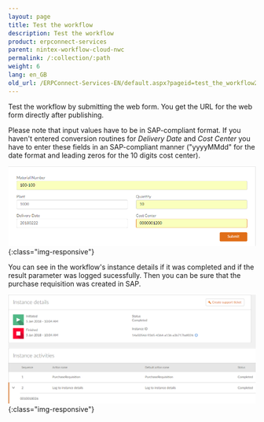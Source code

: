 ```yaml
---
layout: page
title: Test the workflow
description: Test the workflow
product: erpconnect-services
parent: nintex-workflow-cloud-nwc
permalink: /:collection/:path
weight: 6	
lang: en_GB
old_url: /ERPConnect-Services-EN/default.aspx?pageid=test_the_workflow2
---
```


Test the workflow by submitting the web form. You get the URL for the web form directly after publishing.

Please note that input values have to be in SAP-compliant format. If you haven't entered conversion routines for *Delivery Date* and *Cost Center* you have to enter these fields in an SAP-compliant manner ("yyyyMMdd" for the date format and leading zeros for the 10 digits cost center).

![ecscore-nwc_13](/img/content/ecscore-nwc_13.png){:class="img-responsive"}

You can see in the workflow's instance details if it was completed and if the result parameter was logged sucessfully. Then you can be sure that the purchase requisition was created in SAP. 

![ecscore-nwc_14](/img/content/ecscore-nwc_14.png){:class="img-responsive"}

